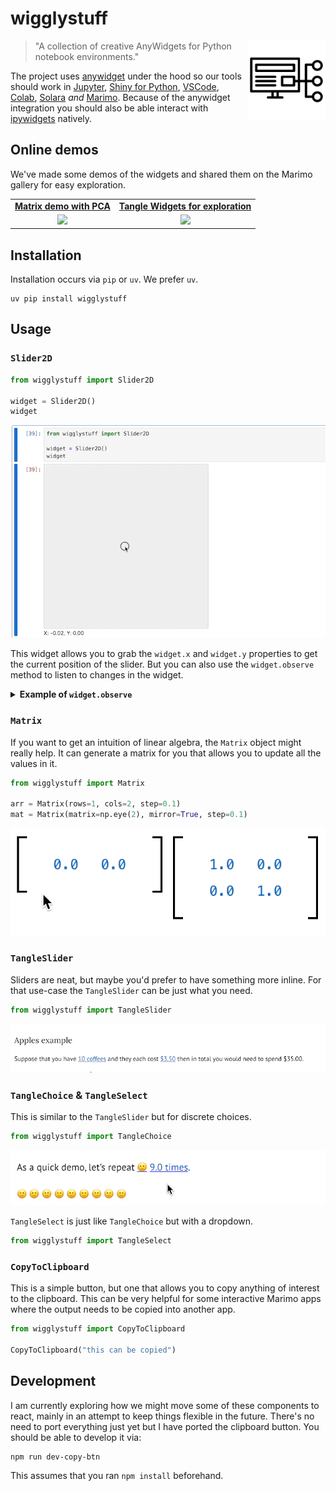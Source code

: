 # wigglystuff 

<img src="imgs/stuff.png" width=125 height=125 align="right" style="z-index: 9999;">

> "A collection of creative AnyWidgets for Python notebook environments."

The project uses [anywidget](https://anywidget.dev/) under the hood so our tools should work in [Jupyter](https://jupyter.org/), [Shiny for Python](https://shiny.posit.co/py/docs/jupyter-widgets.html), [VSCode](https://code.visualstudio.com/docs/datascience/jupyter-notebooks), [Colab](https://colab.google/), [Solara](https://solara.dev/) *and* [Marimo](https://marimo.io/). Because of the anywidget integration you should also be able interact with [ipywidgets](https://ipywidgets.readthedocs.io/en/stable/) natively. 

## Online demos 

We've made some demos of the widgets and shared them on the Marimo gallery for easy exploration. 

<table>
<tr>
<td align="center">
    <a href="https://marimo.io/p/@marimo/interactive-matrices">
        <b>Matrix demo with PCA</b>
    </a>
</td>
<td align="center">
    <a href="https://marimo.io/p/@vincent-d-warmerdam-/tangle-demo">
        <b>Tangle Widgets for exploration</b>
    </a>
</td>
</tr><tr>
<td align="center">
    <a href="https://marimo.io/p/@marimo/interactive-matrices">
        <img src="https://marimo.io/_next/image?url=%2Fimages%2Fgallery%2Finteractive-matrices.gif&w=1080&q=75" width="290"><br>
    </a>
</td>
<td align="center">
    <a href="https://marimo.io/p/@vincent-d-warmerdam-/tangle-demo">
        <img src="https://marimo.io/_next/image?url=%2Fimages%2Fgallery%2Ftangle.gif&w=1080&q=75" width="290"><br>
    </a>
</td>
</tr>
</table>

## Installation 

Installation occurs via `pip` or `uv`. We prefer `uv`. 

```
uv pip install wigglystuff
```

## Usage

### `Slider2D`

```python
from wigglystuff import Slider2D

widget = Slider2D()
widget
```

![](imgs/slider2d.gif)

This widget allows you to grab the `widget.x` and `widget.y` properties to get the current position of the slider. But you can also use the `widget.observe` method to listen to changes in the widget. 

<details>
<summary><b>Example of <code>widget.observe</code></b></summary>

```python
import ipywidgets
from wigglystuff import Slider2D

widget = Slider2D()
output = ipywidgets.Output()
state = [[0.0, 0.0]]

@output.capture(clear_output=True)
def on_change(change):
    if abs(widget.x - state[-1][0]) > 0.01:
        if abs(widget.y - state[-1][1]) > 0.01:
            state.append([widget.x, widget.y])
    for elem in state[-5:]:
        print(elem)

widget.observe(on_change)
on_change(None)
ipywidgets.HBox([widget, output])
```
</details>

### `Matrix`

If you want to get an intuition of linear algebra, the `Matrix` object might really help. It can generate a matrix for you that allows you to update all the values in it. 

```python
from wigglystuff import Matrix

arr = Matrix(rows=1, cols=2, step=0.1)
mat = Matrix(matrix=np.eye(2), mirror=True, step=0.1)
```

![](imgs/matix.gif)

### `TangleSlider` 

Sliders are neat, but maybe you'd prefer to have something more inline. For that use-case the `TangleSlider` can be just what you need. 

```python
from wigglystuff import TangleSlider
```

![](imgs/tangleslider.gif)

### `TangleChoice` & `TangleSelect`

This is similar to the `TangleSlider` but for discrete choices. 

```python
from wigglystuff import TangleChoice
```

![](imgs/tanglechoice.gif)

`TangleSelect` is just like `TangleChoice` but with a dropdown.

```python
from wigglystuff import TangleSelect
```

### `CopyToClipboard` 

This is a simple button, but one that allows you to copy anything of interest
to the clipboard. This can be very helpful for some interactive Marimo apps where
the output needs to be copied into another app. 

```python
from wigglystuff import CopyToClipboard

CopyToClipboard("this can be copied")
```


## Development

I am currently exploring how we might move some of these components to react, mainly in an attempt to keep things flexible in the future. There's no need to port everything just yet but I have ported the clipboard button. You should be able to develop it via: 

```
npm run dev-copy-btn
```

This assumes that you ran `npm install` beforehand. 